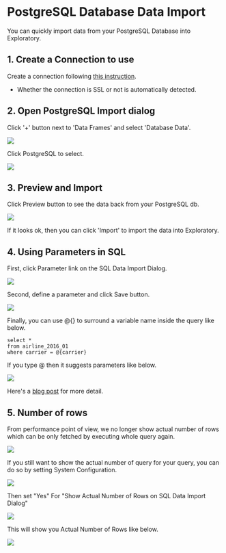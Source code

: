 # PostgreSQL Database Data Import

You can quickly import data from your PostgreSQL Database into Exploratory.

## 1. Create a Connection to use

Create a connection following [this instruction](connection.html).

* Whether the connection is SSL or not is automatically detected.

## 2. Open PostgreSQL Import dialog

Click '+' button next to 'Data Frames' and select 'Database Data'.

![](images/import-database.png)

Click PostgreSQL to select.

![](images/postgres-dialog.png)


## 3. Preview and Import

Click Preview button to see the data back from your PostgreSQL db.

![](images/import-postgres-dialog.png)

If it looks ok, then you can click 'Import' to import the data into Exploratory.


## 4. Using Parameters in SQL

First, click Parameter link on the SQL Data Import Dialog.

![](images/add_parameter.png)

Second, define a parameter and click Save button.

![](images/define_parameter.png)

Finally, you can use @{} to surround a variable name inside the query like below.

  ```
  select *
  from airline_2016_01
  where carrier = @{carrier}
  ```
  
  If you type @ then it suggests parameters like below.
  
  ![](images/insert_param_in_query.png)


Here's a [blog post](https://exploratory.io/note/kanaugust/An-Introduction-to-Parameter-in-Exploratory-WCO4Vgn7HJ) for more detail.

## 5. Number of rows

From performance point of view, we no longer show actual number of rows which can be only fetched by executing whole query again.

![](images/sql_number_of_rows.png)

If you still want to show the actual number of query for your query, you can do so by setting System Configuration.

![](images/num_of_rows_config_menu.png)

Then set "Yes" For "Show Actual Number of Rows on SQL Data Import Dialog"

![](images/num_of_rows_config.png)

This will show you Actual Number of Rows like below.

![](images/actual_num_of_rows.png)
